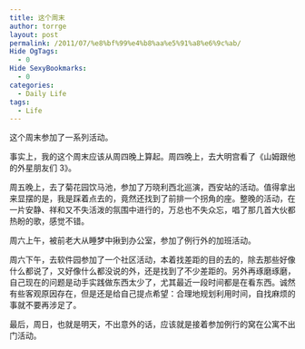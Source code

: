```yaml
---
title: 这个周末
author: torrge
layout: post
permalink: /2011/07/%e8%bf%99%e4%b8%aa%e5%91%a8%e6%9c%ab/
Hide OgTags:
  - 0
Hide SexyBookmarks:
  - 0
categories:
  - Daily Life
tags:
  - Life
---
```

这个周末参加了一系列活动。

事实上，我的这个周末应该从周四晚上算起。周四晚上，去大明宫看了《山姆跟他的外星朋友们 3》。

周五晚上，去了菊花园饮马池，参加了万晓利西北巡演，西安站的活动。值得拿出来显摆的是，我是踩着点去的，竟然还找到了前排一个拐角的座。整晚的活动，在一片安静、祥和又不失活泼的氛围中进行的，万总也不失众忘，唱了那几首大伙都热盼的歌，感觉不错。

周六上午，被前老大从睡梦中揪到办公室，参加了例行外的加班活动。

周六下午，去软件园参加了一个社区活动，本着找差距的目的去的，除去那些好像什么都说了，又好像什么都没说的外，还是找到了不少差距的。另外再琢磨琢磨，自己现在的问题是动手实践做东西太少了，尤其最近一段时间都是在看东西。诚然有些客观原因存在，但是还是给自己提点希望：合理地规划利用时间，自找麻烦的事就不要再涉足了。

最后，周日，也就是明天，不出意外的话，应该就是接着参加例行的窝在公寓不出门活动。